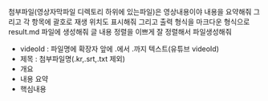 첨부파일(영상자막파일 디렉토리 하위에 있는파일)은 영상내용이야 내용을 요약해줘 그리고 각 항목에 괄호로 재생 위치도 표시해줘
그리고 출력 형식을 마크다운 형식으로 result.md 파일에 생성해줘
글 내용 정렬을 이쁘게 잘 정렬해서 파일생성해줘

 - videoId : 파일명에 확장자 앞에 .에서 .까지 텍스트(유튜브 videoId)
 - 제목 : 첨부파일명(.kr,.srt,.txt 제외)
 - 개요
 - 내용 요약
 - 핵심내용